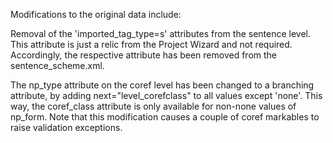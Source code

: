 Modifications to the original data include:

Removal of the 'imported_tag_type=s' attributes from the sentence level. This attribute is just a relic from the Project Wizard and not required.
Accordingly, the respective attribute has been removed from the sentence_scheme.xml.

The np_type attribute on the coref level has been changed to a branching attribute, by adding next="level_corefclass" to all values except 'none'. This way, the coref_class attribute is only available for non-none values of np_form.
Note that this modification causes a couple of coref markables to raise validation exceptions. 
